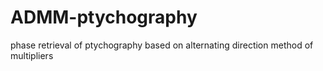 # ADMM-ptychography
phase retrieval of ptychography based on alternating direction method of multipliers
